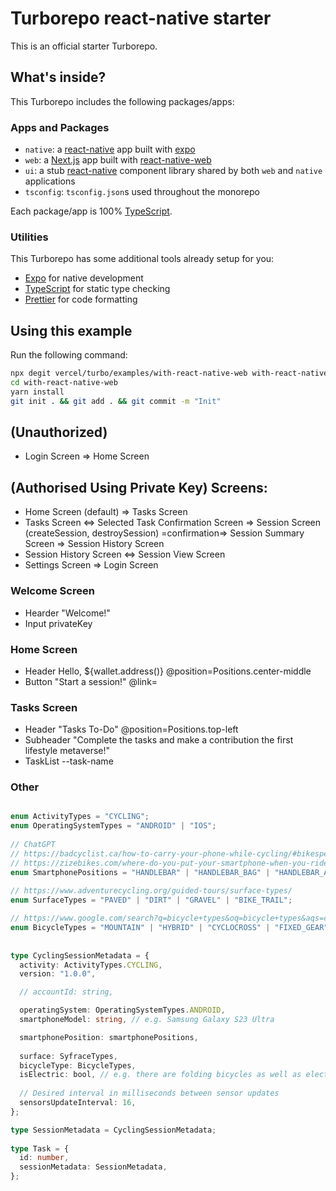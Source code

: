 # Turborepo react-native starter

This is an official starter Turborepo.

## What's inside?

This Turborepo includes the following packages/apps:

### Apps and Packages

- `native`: a [react-native](https://reactnative.dev/) app built with [expo](https://docs.expo.dev/)
- `web`: a [Next.js](https://nextjs.org/) app built with [react-native-web](https://necolas.github.io/react-native-web/)
- `ui`: a stub [react-native](https://reactnative.dev/) component library shared by both `web` and `native` applications
- `tsconfig`: `tsconfig.json`s used throughout the monorepo

Each package/app is 100% [TypeScript](https://www.typescriptlang.org/).

### Utilities

This Turborepo has some additional tools already setup for you:

- [Expo](https://docs.expo.dev/) for native development
- [TypeScript](https://www.typescriptlang.org/) for static type checking
- [Prettier](https://prettier.io) for code formatting

## Using this example

Run the following command:

```sh
npx degit vercel/turbo/examples/with-react-native-web with-react-native-web
cd with-react-native-web
yarn install
git init . && git add . && git commit -m "Init"
```


## (Unauthorized)
- Login Screen => Home Screen

## (Authorised Using Private Key) Screens:
- Home Screen (default) => Tasks Screen
- Tasks Screen <=> Selected Task Confirmation Screen => Session Screen (createSession, destroySession) =confirmation=> Session Summary Screen => Session History Screen
- Session History Screen <=> Session View Screen
- Settings Screen => Login Screen


### Welcome Screen 
- Hearder "Welcome!"
- Input privateKey

### Home Screen
- Header Hello, ${wallet.address()} @position=Positions.center-middle
- Button "Start a session!" @link=<Tasks Screen />

### Tasks Screen
- Header "Tasks To-Do" @position=Positions.top-left
- Subheader "Complete the tasks and make a contribution the first lifestyle metaverse!"
- TaskList <TaskListItem> --task-name

  
  
### Other
```typescript

enum ActivityTypes = "CYCLING";
enum OperatingSystemTypes = "ANDROID" | "IOS";  
  
// ChatGPT 
// https://badcyclist.ca/how-to-carry-your-phone-while-cycling/#bikespecific-phone-case
// https://zizebikes.com/where-do-you-put-your-smartphone-when-you-ride/
enum SmartphonePositions = "HANDLEBAR" | "HANDLEBAR_BAG" | "HANDLEBAR_AND_PLASTIC_BAG" | "FRAME_BAG" | "BASKET" | "BACKPACK" | "SHORTS_POCKET" | "JERSEY_POCKET" | "ARMBAND" | "WAISTBAND" | "HAND";
  
// https://www.adventurecycling.org/guided-tours/surface-types/
enum SurfaceTypes = "PAVED" | "DIRT" | "GRAVEL" | "BIKE_TRAIL";  

// https://www.google.com/search?q=bicycle+types&oq=bicycle+types&aqs=chrome..69i57j0i512l2j0i20i263i512j0i512j0i22i30i625j0i15i22i30i625j0i22i30i625l3.5111j0j7&sourceid=chrome&ie=UTF-8
enum BicycleTypes = "MOUNTAIN" | "HYBRID" | "CYCLOCROSS" | "FIXED_GEAR" | "TIME_TRIAL" | "ROAD" | "TOURING" | "TANDAM" | "FATBIKE" | "FOLDING" | "BEACH_CRUISER" | "RECUMBENT" | "CRUISER";
  
  
type CyclingSessionMetadata = {
  activity: ActivityTypes.CYCLING,  
  version: "1.0.0",

  // accountId: string,

  operatingSystem: OperatingSystemTypes.ANDROID,
  smartphoneModel: string, // e.g. Samsung Galaxy S23 Ultra

  smartphonePosition: smartphonePositions,
  
  surface: SyfraceTypes, 
  bicycleType: BicycleTypes,
  isElectric: bool, // e.g. there are folding bicycles as well as electric folding bicycles
  
  // Desired interval in milliseconds between sensor updates
  sensorsUpdateInterval: 16,
};  

type SessionMetadata = CyclingSessionMetadata;
  
type Task = {
  id: number,
  sessionMetadata: SessionMetadata,
};

```
